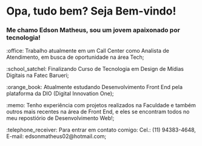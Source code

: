 <!--
**Edsano/Edsano** is a ✨ _special_ ✨ repository because its `README.md` (this file) appears on your GitHub profile.

Here are some ideas to get you started:

- 🔭 I’m currently working on ...
- 🌱 I’m currently learning ...
- 👯 I’m looking to collaborate on ...
- 🤔 I’m looking for help with ...
- 💬 Ask me about ...
- 📫 How to reach me: ...
- 😄 Pronouns: ...
- ⚡ Fun fact: ...
-->

# Opa, tudo bem? Seja Bem-vindo! 
### Me chamo Edson Matheus, sou um jovem apaixonado por tecnologia!

<p>:office: Trabalho atualmente em um Call Center como Analista de Atendimento, em busca de oportunidade na área Tech;</p>
<p>:school_satchel: Finalizando Curso de Tecnologia em Design de Mídias Digitais na Fatec Barueri;</p>
<p>:orange_book: Atualmente estudando Desenvolvimento Front End pela plataforma da DIO (Digital Innovation One);</p>
<p>:memo: Tenho experiência com projetos realizados na Faculdade e também outros mais recentes na área de Front End, e eles se encontram todos no meu repostiório de Desenvolvimento Web!;</p>
<p>:telephone_receiver: Para entrar em contato comigo: Cel.: (11) 94383-4648, E-mail: edsonmatheus02@hotmail.com;</p>

